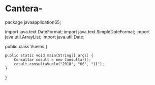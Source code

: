 # Cantera-
package javaapplication65;

import java.text.DateFormat;
import java.text.SimpleDateFormat;
import java.util.ArrayList;
import java.util.Date;

public class Vuelos {

    public static void main(String[] args) {
        Consultar cosult = new Consultar();
        cosult.consultaVuelo("2018", "06", "11");
    }

}
